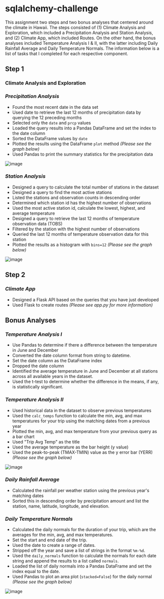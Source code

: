 # sqlalchemy-challenge

This assignment two steps and two bonus analyses that centered around the climate in Hawaii. The steps consisted of (1) Climate Analysis and Exploration, which included a Precipitation Analysis and Station Analysis, and (2) Climate App, which included Routes. On the other hand, the bonus analyses included Temperature Analysis I & II, with the latter including Daily Rainfall Average and Daily Temperature Normals. The information below is a list of tasks that I completed for each respective component.

## Step 1

### Climate Analysis and Exploration

### *Precipitation Analysis*

* Found the most recent date in the data set
* Used date to retrieve the last 12 months of precipitation data by querying the 12 preceding months
* Selected only the `date` and `prcp` values
* Loaded the query results into a Pandas DataFrame and set the index to the date column
* Sorted the DataFrame values by `date`
* Plotted the results using the DataFrame `plot` method *(Please see the graph below)*
* Used Pandas to print the summary statistics for the precipitation data

![image](https://user-images.githubusercontent.com/95979913/158743177-33e0b793-54a0-4403-975c-de48b68a12a0.png)

### *Station Analysis*

* Designed a query to calculate the total number of stations in the dataset
* Designed a query to find the most active stations
* Listed the stations and observation counts in descending order
* Determined which station id has the highest number of observations
* Used the most active station id, calculate the lowest, highest, and average temperature
* Designed a query to retrieve the last 12 months of temperature observation data (TOBS)
* Filtered by the station with the highest number of observations
* Queried the last 12 months of temperature observation data for this station
* Plotted the results as a histogram with `bins=12` *(Please see the graph below)*

![image](https://user-images.githubusercontent.com/95979913/158742943-deeabad0-c843-4426-a9cf-0e056c29fbb4.png)

## Step 2 

### *Climate App*

* Designed a Flask API based on the queries that you have just developed
* Used Flask to create routes *(Please see app.py for more information)*

## Bonus Analyses

### *Temperature Analysis I*

* Use Pandas to determine if there a difference between the temperature in June and December
* Converted the date column format from string to datetime.
* Set the date column as the DataFrame index
* Dropped the date column
* Identified the average temperature in June and December at all stations across all available years in the dataset. 
* Used the t-test to determine whether the difference in the means, if any, is statistically significant. 

### *Temperature Analysis II*

* Used historical data in the dataset to observe previous temperatures
* Used the `calc_temps` function to calculate the min, avg, and max temperatures for your trip using the matching dates from a previous year
* Plotted the min, avg, and max temperature from your previous query as a bar chart
* Used "Trip Avg Temp" as the title
* Used the average temperature as the bar height (y value)
* Used the peak-to-peak (TMAX-TMIN) value as the y error bar (YERR) *(Please see the graph below)*

![image](https://user-images.githubusercontent.com/95979913/158743012-6c57b8c2-72b2-44bb-a96a-37d3ea0c4ab0.png)

### *Daily Rainfall Average*

* Calculated the rainfall per weather station using the previous year's matching dates
* Sorted this in descending order by precipitation amount and list the station, name, latitude, longitude, and elevation.

### *Daily Temperature Normals*

* Calculated the daily normals for the duration of your trip, which are the averages for the min, avg, and max temperatures. 
* Set the start and end date of the trip.
* Used the date to create a range of dates.
* Stripped off the year and save a list of strings in the format `%m-%d`.
* Used the `daily_normals` function to calculate the normals for each date string and append the results to a list called `normals`.
* Loaded the list of daily normals into a Pandas DataFrame and set the index equal to the date.
* Used Pandas to plot an area plot (`stacked=False`) for the daily normal *(Please see the graph below)*

![image](https://user-images.githubusercontent.com/95979913/158743082-0cfcb1a6-b1d4-4e58-867e-1a4fbb775d64.png)
